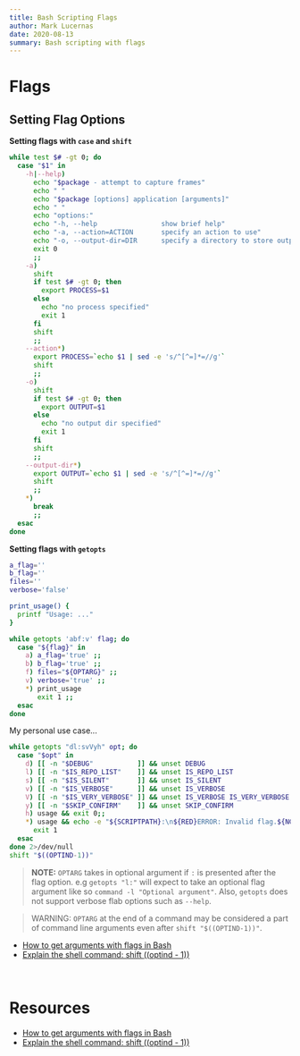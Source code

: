 ```yaml
---
title: Bash Scripting Flags
author: Mark Lucernas
date: 2020-08-13
summary: Bash scripting with flags
---
```



# Flags

## Setting Flag Options

**Setting flags with `case` and `shift`**

```bash
while test $# -gt 0; do
  case "$1" in
    -h|--help)
      echo "$package - attempt to capture frames"
      echo " "
      echo "$package [options] application [arguments]"
      echo " "
      echo "options:"
      echo "-h, --help                show brief help"
      echo "-a, --action=ACTION       specify an action to use"
      echo "-o, --output-dir=DIR      specify a directory to store output in"
      exit 0
      ;;
    -a)
      shift
      if test $# -gt 0; then
        export PROCESS=$1
      else
        echo "no process specified"
        exit 1
      fi
      shift
      ;;
    --action*)
      export PROCESS=`echo $1 | sed -e 's/^[^=]*=//g'`
      shift
      ;;
    -o)
      shift
      if test $# -gt 0; then
        export OUTPUT=$1
      else
        echo "no output dir specified"
        exit 1
      fi
      shift
      ;;
    --output-dir*)
      export OUTPUT=`echo $1 | sed -e 's/^[^=]*=//g'`
      shift
      ;;
    *)
      break
      ;;
  esac
done
```

**Setting flags with `getopts`**

```bash
a_flag=''
b_flag=''
files=''
verbose='false'

print_usage() {
  printf "Usage: ..."
}

while getopts 'abf:v' flag; do
  case "${flag}" in
    a) a_flag='true' ;;
    b) b_flag='true' ;;
    f) files="${OPTARG}" ;;
    v) verbose='true' ;;
    *) print_usage
       exit 1 ;;
  esac
done
```

My personal use case...

```bash
while getopts "dl:svVyh" opt; do
  case "$opt" in
    d) [[ -n "$DEBUG"           ]] && unset DEBUG                      || DEBUG=true;;
    l) [[ -n "$IS_REPO_LIST"    ]] && unset IS_REPO_LIST               || IS_REPO_LIST=true; REPO_LIST=${OPTARG};;
    s) [[ -n "$IS_SILENT"       ]] && unset IS_SILENT                  || IS_SILENT=true;;
    v) [[ -n "$IS_VERBOSE"      ]] && unset IS_VERBOSE                 || IS_VERBOSE=true;;
    V) [[ -n "$IS_VERY_VERBOSE" ]] && unset IS_VERBOSE IS_VERY_VERBOSE || IS_VERBOSE=true; IS_VERY_VERBOSE=true;;
    y) [[ -n "$SKIP_CONFIRM"    ]] && unset SKIP_CONFIRM               || SKIP_CONFIRM=true;;
    h) usage && exit 0;;
    *) usage && echo -e "${SCRIPTPATH}:\n${RED}ERROR: Invalid flag.${NC}"
      exit 1
  esac
done 2>/dev/null
shift "$((OPTIND-1))"
```

> **NOTE:** `OPTARG` takes in optional argument if `:` is presented after the
flag option. e.g `getopts "l:"` will expect to take an optional flag argument
like so `command -l "Optional argument"`. Also, `getopts` does not support
verbose flab options such as `--help`.

> WARNING: `OPTARG` at the end of a command may be considered a part of command
line arguments even after `shift "$((OPTIND-1))"`.

- [How to get arguments with flags in Bash](https://stackoverflow.com/questions/7069682/how-to-get-arguments-with-flags-in-bash/21128172)
- [Explain the shell command: shift $(($optind - 1))](https://unix.stackexchange.com/a/214151)


<br>

# Resources

- [How to get arguments with flags in Bash](https://stackoverflow.com/questions/7069682/how-to-get-arguments-with-flags-in-bash/21128172)
- [Explain the shell command: shift $(($optind - 1))](https://unix.stackexchange.com/a/214151)

